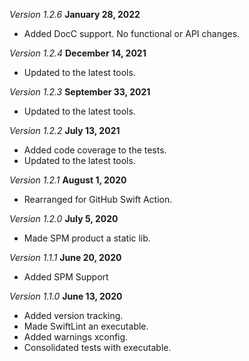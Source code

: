 *Version 1.2.6* **January 28, 2022**

- Added DocC support. No functional or API changes.

*Version 1.2.4* **December 14, 2021**

- Updated to the latest tools.

*Version 1.2.3* **September 33, 2021**

- Updated to the latest tools.

*Version 1.2.2* **July 13, 2021**

- Added code coverage to the tests.
- Updated to the latest tools.

*Version 1.2.1* **August 1, 2020**

- Rearranged for GitHub Swift Action.

*Version 1.2.0* **July 5, 2020**

- Made SPM product  a static lib.

*Version 1.1.1* **June 20, 2020**

- Added SPM Support

*Version 1.1.0* **June 13, 2020**

- Added version tracking.
- Made SwiftLint an executable.
- Added warnings xconfig.
- Consolidated tests with executable.
